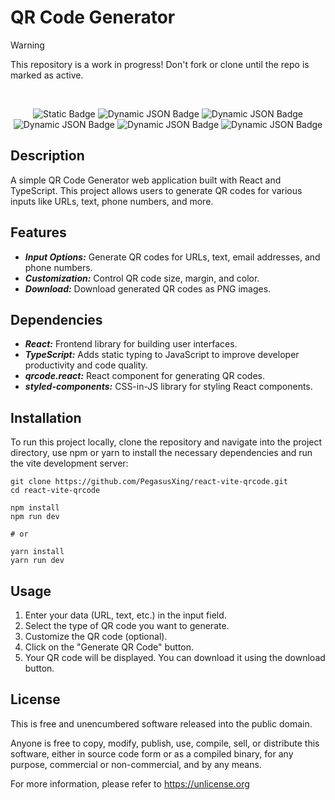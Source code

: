 # QR Code Generator

> [!WARNING]
> This repository is a work in progress! Don't fork or clone until the repo is marked as active.

<!--suppress HtmlDeprecatedAttribute -->
<div class="project-badges" align=center>
<br>

![Static Badge](https://img.shields.io/badge/status-inactive-FF000D)
![Dynamic JSON Badge](https://img.shields.io/badge/dynamic/json?url=https%3A%2F%2Fraw.githubusercontent.com%2FPegasusXing%2Freact-vite-qrcode%2Fmain%2Fpackage.json&query=%24.version&style=flat&label=version&color=06B6D4)
![Dynamic JSON Badge](https://img.shields.io/badge/dynamic/json?url=https%3A%2F%2Fraw.githubusercontent.com%2FPegasusXing%2Freact-vite-qrcode%2Fmain%2Fpackage.json&query=%24.devDependencies.vite&style=flat&logo=vite&label=vite&color=646CFF)
![Dynamic JSON Badge](https://img.shields.io/badge/dynamic/json?url=https%3A%2F%2Fraw.githubusercontent.com%2FPegasusXing%2Freact-vite-qrcode%2Fmain%2Fpackage.json&query=%24.dependencies.react&style=flat&logo=react&label=react&color=61DAFB)
![Dynamic JSON Badge](https://img.shields.io/badge/dynamic/json?url=https%3A%2F%2Fraw.githubusercontent.com%2FPegasusXing%2Freact-vite-qrcode%2Fmain%2Fpackage.json&query=%24.devDependencies.typescript&style=flat&logo=typescript&label=typescript&color=3178C6)
![Dynamic JSON Badge](https://img.shields.io/badge/dynamic/json?url=https%3A%2F%2Fraw.githubusercontent.com%2FPegasusXing%2Freact-vite-qrcode%2Fmain%2Fpackage.json&query=%24.devDependencies.eslint&style=flat&logo=eslint&label=eslint&color=4B32C3)

</div>

## Description

A simple QR Code Generator web application built with React and TypeScript. This project allows users to generate QR codes for various inputs like URLs, text, phone numbers, and more.

## Features

* ***Input Options:*** Generate QR codes for URLs, text, email addresses, and phone numbers.
* ***Customization:*** Control QR code size, margin, and color.
* ***Download:*** Download generated QR codes as PNG images.

## Dependencies

* ***React:*** Frontend library for building user interfaces.
* ***TypeScript:*** Adds static typing to JavaScript to improve developer productivity and code quality.
* ***qrcode.react:*** React component for generating QR codes.
* ***styled-components:*** CSS-in-JS library for styling React components.

## Installation
To run this project locally, clone the repository and navigate into the project directory, use npm or yarn to install the necessary dependencies and run the vite development server:
```
git clone https://github.com/PegasusXing/react-vite-qrcode.git
cd react-vite-qrcode

npm install
npm run dev

# or

yarn install
yarn run dev
```

## Usage

1. Enter your data (URL, text, etc.) in the input field.
2. Select the type of QR code you want to generate.
3. Customize the QR code (optional).
4. Click on the "Generate QR Code" button.
5. Your QR code will be displayed. You can download it using the download button.

## License

This is free and unencumbered software released into the public domain.

Anyone is free to copy, modify, publish, use, compile, sell, or
distribute this software, either in source code form or as a compiled
binary, for any purpose, commercial or non-commercial, and by any
means.

For more information, please refer to <https://unlicense.org>


